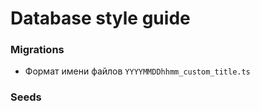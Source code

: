 # Database style guide

### Migrations
- Формат имени файлов `YYYYMMDDhhmm_custom_title.ts`
    
### Seeds
